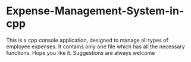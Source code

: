 # Expense-Management-System-in-cpp
This is a cpp console application, designed to manage all types of employee expenses. It contains only one file which has all the necessary functions. Hope you like it. Suggestions are always welcome
